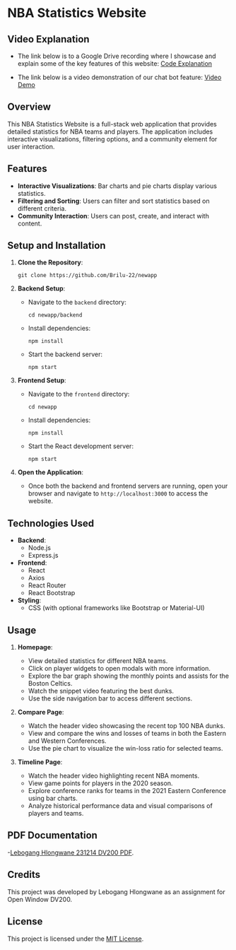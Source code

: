 # NBA Statistics Website

## Video Explanation

- The link below is to a Google Drive recording where I showcase and explain some of the key features of this website:
  [Code Explanation](https://youtu.be/KaIs5h9Ycyg)

- The link below is a video demonstration of our chat bot feature:
  [Video Demo](https://youtu.be/seaq3eG_8ZI)

## Overview

This NBA Statistics Website is a full-stack web application that provides detailed statistics for NBA teams and players. The application includes interactive visualizations, filtering options, and a community element for user interaction.

## Features

- **Interactive Visualizations**: Bar charts and pie charts display various statistics.
- **Filtering and Sorting**: Users can filter and sort statistics based on different criteria.
- **Community Interaction**: Users can post, create, and interact with content.

## Setup and Installation

1. **Clone the Repository**:

   ```
   git clone https://github.com/Brilu-22/newapp
   ```

2. **Backend Setup**:

   - Navigate to the `backend` directory:
     ```
     cd newapp/backend
     ```
   - Install dependencies:
     ```
     npm install
     ```
   - Start the backend server:
     ```
     npm start
     ```

3. **Frontend Setup**:

   - Navigate to the `frontend` directory:
     ```
     cd newapp
     ```
   - Install dependencies:
     ```
     npm install
     ```
   - Start the React development server:
     ```
     npm start
     ```

4. **Open the Application**:
   - Once both the backend and frontend servers are running, open your browser and navigate to `http://localhost:3000` to access the website.

## Technologies Used

- **Backend**:
  - Node.js
  - Express.js
- **Frontend**:
  - React
  - Axios
  - React Router
  - React Bootstrap
- **Styling**:
  - CSS (with optional frameworks like Bootstrap or Material-UI)

## Usage

1. **Homepage**:

   - View detailed statistics for different NBA teams.
   - Click on player widgets to open modals with more information.
   - Explore the bar graph showing the monthly points and assists for the Boston Celtics.
   - Watch the snippet video featuring the best dunks.
   - Use the side navigation bar to access different sections.

2. **Compare Page**:

   - Watch the header video showcasing the recent top 100 NBA dunks.
   - View and compare the wins and losses of teams in both the Eastern and Western Conferences.
   - Use the pie chart to visualize the win-loss ratio for selected teams.

3. **Timeline Page**:

   - Watch the header video highlighting recent NBA moments.
   - View game points for players in the 2020 season.
   - Explore conference ranks for teams in the 2021 Eastern Conference using bar charts.
   - Analyze historical performance data and visual comparisons of players and teams.

## PDF Documentation

-[Lebogang Hlongwane 231214 DV200 PDF](Lebogang%20Hlongwane%20231214%20DV200%20PDF%20.pdf).

## Credits

This project was developed by Lebogang Hlongwane as an assignment for Open Window DV200.

## License

This project is licensed under the [MIT License](LICENSE).
